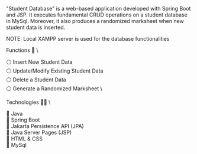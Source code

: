 "Student Database" is a web-based application developed with Spring Boot and JSP. It executes fundamental CRUD operations on a student database in MySql. Moreover, it also produces a randomized marksheet when new student data is inserted.

NOTE: Local XAMPP server is used for the database functionalities

Functions 🔧 \

⚪ Insert New Student Data \
⚪ Update/Modify Existing Student Data \
⚪ Delete a Student Data \
⚪ Generate a Randomized Marksheet \

Technologies 🧑‍💻 \

🔵 Java \
🔵 Spring Boot \
🔵 Jakarta Persistence API (JPA) \
🔵 Java Server Pages (JSP) \
🔵 HTML & CSS \
🔵 MySql
